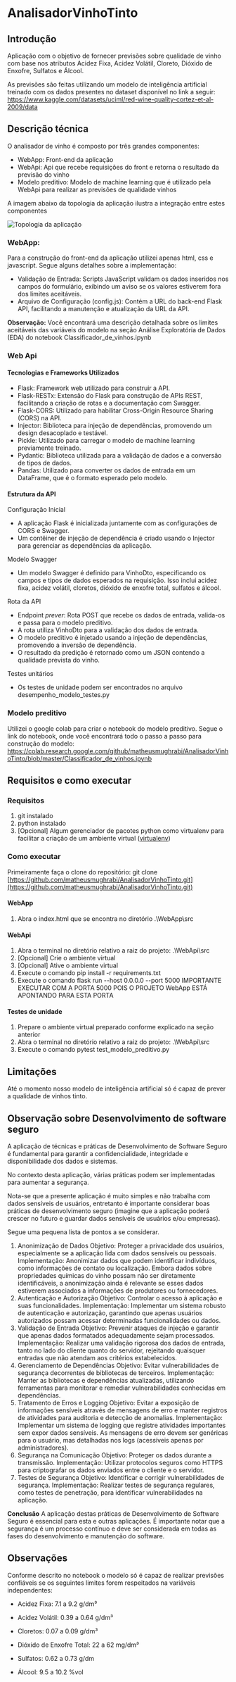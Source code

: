 # AnalisadorVinhoTinto

## Introdução
Aplicação com o objetivo de fornecer previsões sobre qualidade de vinho com base nos atributos Acidez Fixa, Acidez Volátil, Cloreto, Dióxido de Enxofre, Sulfatos e Álcool.

As previsões são feitas utilizando um modelo de inteligência artificial treinado com os dados presentes no dataset disponível no link a seguir: https://www.kaggle.com/datasets/uciml/red-wine-quality-cortez-et-al-2009/data

## Descrição técnica<a name = "descricao_tecnica"></a>
O analisador de vinho é composto por três grandes componentes:
- WebApp: Front-end da aplicação
- WebApi: Api que recebe requisições do front e retorna o resultado da previsão do vinho
- Modelo preditivo: Modelo de machine learning que é utilizado pela WebApi para realizar as previsões de qualidade vinhos
  
A imagem abaixo da topologia da aplicação ilustra a integração entre estes componentes

![Topologia da aplicação](./imagens/topologia_aplicacao.png)

### WebApp:
Para a construção do front-end da aplicação utilizei apenas html, css e javascript.
Segue alguns detalhes sobre a implementação:

- Validação de Entrada: Scripts JavaScript validam os dados inseridos nos campos do formulário, exibindo um aviso se os valores estiverem fora dos limites aceitáveis.
- Arquivo de Configuração (config.js): Contém a URL do back-end Flask API, facilitando a manutenção e atualização da URL da API.

**Observação:** Você encontrará uma descrição detalhada sobre os limites aceitáveis das variáveis do modelo na seção Análise Exploratória de Dados (EDA) do notebook Classificador_de_vinhos.ipynb

### Web Api
#### Tecnologias e Frameworks Utilizados
- Flask: Framework web utilizado para construir a API.
- Flask-RESTx: Extensão do Flask para construção de APIs REST, facilitando a criação de rotas e a documentação com Swagger.
- Flask-CORS: Utilizado para habilitar Cross-Origin Resource Sharing (CORS) na API.
- Injector: Biblioteca para injeção de dependências, promovendo um design desacoplado e testável.
- Pickle: Utilizado para carregar o modelo de machine learning previamente treinado.
- Pydantic: Biblioteca utilizada para a validação de dados e a conversão de tipos de dados.
- Pandas: Utilizado para converter os dados de entrada em um DataFrame, que é o formato esperado pelo modelo.

#### Estrutura da API
Configuração Inicial
- A aplicação Flask é inicializada juntamente com as configurações de CORS e Swagger.
- Um contêiner de injeção de dependência é criado usando o Injector para gerenciar as dependências da aplicação.

Modelo Swagger
- Um modelo Swagger é definido para VinhoDto, especificando os campos e tipos de dados esperados na requisição. Isso inclui acidez fixa, acidez volátil, cloretos, dióxido de enxofre total, sulfatos e álcool.

Rota da API
- Endpoint *prever*: Rota POST que recebe os dados de entrada, valida-os e passa para o modelo preditivo.
- A rota utiliza VinhoDto para a validação dos dados de entrada.
- O modelo preditivo é injetado usando a injeção de dependências, promovendo a inversão de dependência.
- O resultado da predição é retornado como um JSON contendo a qualidade prevista do vinho.

Testes unitários
- Os testes de unidade podem ser encontrados no arquivo desempenho_modelo_testes.py

### Modelo preditivo
Utilizei o google colab para criar o notebook do modelo preditivo.
Segue o link do notebook, onde você encontrará todo o passo a passo para construção do modelo: https://colab.research.google.com/github/matheusmughrabi/AnalisadorVinhoTinto/blob/master/Classificador_de_vinhos.ipynb

## Requisitos e como executar<a name = "requisitos"></a>
### Requisitos
1. git instalado
2. python instalado
3. [Opcional] Algum gerenciador de pacotes python como virtualenv para facilitar a criação de um ambiente virtual ([virtualenv](https://virtualenv.pypa.io/en/latest/installation.html))

### Como executar
Primeiramente faça o clone do repositório: git clone [https://github.com/matheusmughrabi/AnalisadorVinhoTinto.git](https://github.com/matheusmughrabi/AnalisadorVinhoTinto.git)

#### WebApp
1. Abra o index.html que se encontra no diretório .\WebApp\src

#### WebApi
1. Abra o terminal no diretório relativo a raiz do projeto: .\WebApi\src
2. [Opcional] Crie o ambiente virtual
3. [Opcional] Ative o ambiente virtual
4. Execute o comando pip install -r requirements.txt
5. Execute o comando flask run --host 0.0.0.0 --port 5000 IMPORTANTE EXECUTAR COM A PORTA 5000 POIS O PROJETO WebApp ESTÁ APONTANDO PARA ESTA PORTA

#### Testes de unidade
1. Prepare o ambiente virtual preparado conforme explicado na seção anterior
2. Abra o terminal no diretório relativo a raiz do projeto: .\WebApi\src
3. Execute o comando pytest test_modelo_preditivo.py

## Limitações<a name = "limitacoes"></a>
Até o momento nosso modelo de inteligência artificial só é capaz de prever a qualidade de vinhos tinto.

## Observação sobre Desenvolvimento de software seguro
A aplicação de técnicas e práticas de Desenvolvimento de Software Seguro é fundamental para garantir a confidencialidade, integridade e disponibilidade dos dados e sistemas. 

No contexto desta aplicação, várias práticas podem ser implementadas para aumentar a segurança.

Nota-se que a presente aplicação é muito simples e não trabalha com dados sensíveis de usuários, entretanto é importante considerar boas práticas de desenvolvimento seguro (imagine que a aplicação poderá crescer no futuro e guardar dados sensíveis de usuários e/ou empresas).

Segue uma pequena lista de pontos a se considerar.

1. Anonimização de Dados
Objetivo: Proteger a privacidade dos usuários, especialmente se a aplicação lida com dados sensíveis ou pessoais.
Implementação: Anonimizar dados que podem identificar indivíduos, como informações de contato ou localização. Embora dados sobre propriedades químicas do vinho possam não ser diretamente identificáveis, a anonimização ainda é relevante se esses dados estiverem associados a informações de produtores ou fornecedores.
2. Autenticação e Autorização
Objetivo: Controlar o acesso à aplicação e suas funcionalidades.
Implementação: Implementar um sistema robusto de autenticação e autorização, garantindo que apenas usuários autorizados possam acessar determinadas funcionalidades ou dados.
3. Validação de Entrada
Objetivo: Prevenir ataques de injeção e garantir que apenas dados formatados adequadamente sejam processados.
Implementação: Realizar uma validação rigorosa dos dados de entrada, tanto no lado do cliente quanto do servidor, rejeitando quaisquer entradas que não atendam aos critérios estabelecidos.
4. Gerenciamento de Dependências
Objetivo: Evitar vulnerabilidades de segurança decorrentes de bibliotecas de terceiros.
Implementação: Manter as bibliotecas e dependências atualizadas, utilizando ferramentas para monitorar e remediar vulnerabilidades conhecidas em dependências.
5. Tratamento de Erros e Logging
Objetivo: Evitar a exposição de informações sensíveis através de mensagens de erro e manter registros de atividades para auditoria e detecção de anomalias.
Implementação: Implementar um sistema de logging que registre atividades importantes sem expor dados sensíveis. As mensagens de erro devem ser genéricas para o usuário, mas detalhadas nos logs (acessíveis apenas por administradores).
6. Segurança na Comunicação
Objetivo: Proteger os dados durante a transmissão.
Implementação: Utilizar protocolos seguros como HTTPS para criptografar os dados enviados entre o cliente e o servidor.
7. Testes de Segurança
Objetivo: Identificar e corrigir vulnerabilidades de segurança.
Implementação: Realizar testes de segurança regulares, como testes de penetração, para identificar vulnerabilidades na aplicação.

**Conclusão**
A aplicação destas práticas de Desenvolvimento de Software Seguro é essencial para esta e outras aplicações. 
É importante notar que a segurança é um processo contínuo e deve ser considerada em todas as fases do desenvolvimento e manutenção do software.

## Observações <a name = "observacoes"></a>
Conforme descrito no notebook o modelo só é capaz de realizar previsões confiáveis se os seguintes limites forem respeitados na variáveis independentes:
- Acidez Fixa: 7.1 a 9.2 g/dm³

- Acidez Volátil: 0.39 a 0.64 g/dm³

- Cloretos: 0.07 a 0.09 g/dm³

- Dióxido de Enxofre Total: 22 a 62 mg/dm³

- Sulfatos: 0.62 a 0.73 g/dm

- Álcool: 9.5 a 10.2 %vol
